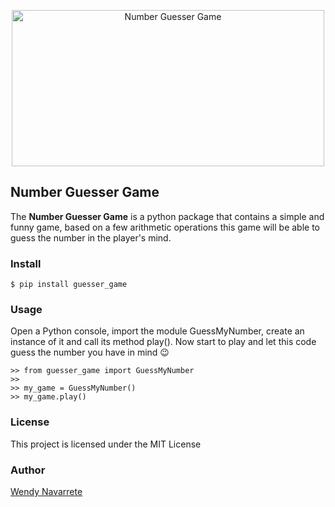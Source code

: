 <p align="center">
  <img src="https://wendynavarrete.com/wp-content/uploads/2020/11/background-5594879__480.jpg" alt="Number Guesser Game" border="0" height="250" width="500" />
</p>

## Number Guesser Game

The **Number Guesser Game** is a python package that contains a simple and funny game, based on a few arithmetic operations this game will be able to guess the number in the player's mind.


###  Install

```
$ pip install guesser_game  
```

### Usage

Open a Python console, import the module GuessMyNumber, create an instance of it and call its method play(). Now start to play and let this code guess the number you have in mind 😉

```
>> from guesser_game import GuessMyNumber
>>
>> my_game = GuessMyNumber()
>> my_game.play()
```


### License

This project is licensed under the MIT License


### Author

[Wendy Navarrete](http://wendynavarrete.com)